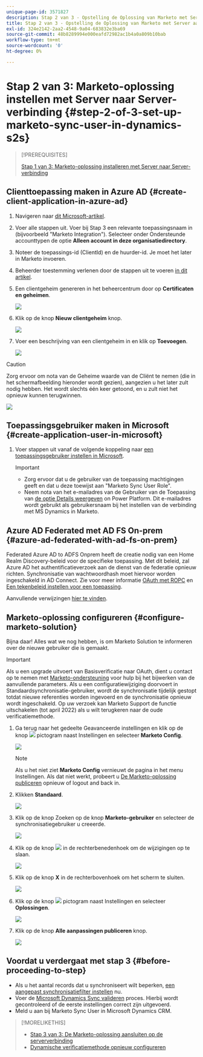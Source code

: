 ```yaml
---
unique-page-id: 3571827
description: Stap 2 van 3 - Opstelling de Oplossing van Marketo met Server aan de Verbinding van de Server - de Documenten van Marketo - de Documentatie van het Product
title: Stap 2 van 3 - Opstelling de Oplossing van Marketo met Server aan de Verbinding van de Server
exl-id: 324e2142-2aa2-4548-9a04-683832e3ba69
source-git-commit: 48b8289994e000eafd72982ac1b4a0a809b10bab
workflow-type: tm+mt
source-wordcount: '0'
ht-degree: 0%

---
```


# Stap 2 van 3: Marketo-oplossing instellen met Server naar Server-verbinding {#step-2-of-3-set-up-marketo-sync-user-in-dynamics-s2s}

>[!PREREQUISITES]
>
>[Stap 1 van 3: Marketo-oplossing installeren met Server naar Server-verbinding](/help/marketo/product-docs/crm-sync/microsoft-dynamics-sync/sync-setup/microsoft-dynamics-365-with-s2s-connection/step-1-of-3-install.md)

## Clienttoepassing maken in Azure AD {#create-client-application-in-azure-ad}

1. Navigeren naar [dit Microsoft-artikel](https://docs.microsoft.com/en-us/powerapps/developer/common-data-service/walkthrough-register-app-azure-active-directory#create-an-application-registration).

1. Voer alle stappen uit. Voer bij Stap 3 een relevante toepassingsnaam in (bijvoorbeeld &quot;Marketo Integration&quot;). Selecteer onder Ondersteunde accounttypen de optie **Alleen account in deze organisatiedirectory**.

1. Noteer de toepassings-id (ClientId) en de huurder-id. Je moet het later in Marketo invoeren.

1. Beheerder toestemming verlenen door de stappen uit te voeren [in dit artikel](/help/marketo/product-docs/crm-sync/microsoft-dynamics-sync/sync-setup/grant-consent-for-client-id-and-app-registration.md).

1. Een clientgeheim genereren in het beheercentrum door op **Certificaten en geheimen**.

   ![](assets/step-2-of-3-set-up-marketo-sync-user-in-dynamics-s2s-1.png)

1. Klik op de knop **Nieuw clientgeheim** knop.

   ![](assets/step-2-of-3-set-up-marketo-sync-user-in-dynamics-s2s-2.png)

1. Voer een beschrijving van een clientgeheim in en klik op **Toevoegen**.

   ![](assets/step-2-of-3-set-up-marketo-sync-user-in-dynamics-s2s-3.png)

>[!CAUTION]
>
>Zorg ervoor om nota van de Geheime waarde van de Cliënt te nemen (die in het schermafbeelding hieronder wordt gezien), aangezien u het later zult nodig hebben. Het wordt slechts één keer getoond, en u zult niet het opnieuw kunnen terugwinnen.

![](assets/step-2-of-3-set-up-marketo-sync-user-in-dynamics-s2s-4.png)

## Toepassingsgebruiker maken in Microsoft {#create-application-user-in-microsoft}

1. Voer stappen uit vanaf de volgende koppeling naar [een toepassingsgebruiker instellen in Microsoft](https://docs.microsoft.com/en-us/powerapps/developer/common-data-service/use-single-tenant-server-server-authentication#application-user-creation).

   >[!IMPORTANT]
   >
   >* Zorg ervoor dat u de gebruiker van de toepassing machtigingen geeft en dat u deze toewijst aan &quot;Marketo Sync User Role&quot;.
   >* Neem nota van het e-mailadres van de Gebruiker van de Toepassing van [de optie Details weergeven](https://docs.microsoft.com/en-us/power-platform/admin/manage-application-users#view-or-edit-the-details-of-an-application-user) on Power Platform. Dit e-mailadres wordt gebruikt als gebruikersnaam bij het instellen van de verbinding met MS Dynamics in Marketo.


## Azure AD Federated met AD FS On-prem {#azure-ad-federated-with-ad-fs-on-prem}

Federated Azure AD to ADFS Onprem heeft de creatie nodig van een Home Realm Discovery-beleid voor de specifieke toepassing. Met dit beleid, zal Azure AD het authentificatieverzoek aan de dienst van de federatie opnieuw richten. Synchronisatie van wachtwoordhash moet hiervoor worden ingeschakeld in AD Connect. Zie voor meer informatie [OAuth met ROPC](https://docs.microsoft.com/en-us/azure/active-directory/develop/v2-oauth-ropc) en [Een tekenbeleid instellen voor een toepassing](https://docs.microsoft.com/en-us/azure/active-directory/manage-apps/configure-authentication-for-federated-users-portal#example-set-an-hrd-policy-for-an-application).

Aanvullende verwijzingen [hier te vinden](https://docs.microsoft.com/en-us/azure/active-directory/reports-monitoring/concept-all-sign-ins#:~:text=Interactive%20user%20sign%2Dins%20are,as%20the%20Microsoft%20Authenticator%20app.&amp;text=This%20report%20also%20include%20federated,are%20federated%20to%20Azure%20AD.).

## Marketo-oplossing configureren {#configure-marketo-solution}

Bijna daar! Alles wat we nog hebben, is om Marketo Solution te informeren over de nieuwe gebruiker die is gemaakt.

>[!IMPORTANT]
>
>Als u een upgrade uitvoert van Basisverificatie naar OAuth, dient u contact op te nemen met [Marketo-ondersteuning](https://nation.marketo.com/t5/support/ct-p/Support) voor hulp bij het bijwerken van de aanvullende parameters. Als u een configuratiewijziging doorvoert in Standaardsynchronisatie-gebruiker, wordt de synchronisatie tijdelijk gestopt totdat nieuwe referenties worden ingevoerd en de synchronisatie opnieuw wordt ingeschakeld. Op uw verzoek kan Marketo Support de functie uitschakelen (tot april 2022) als u wilt terugkeren naar de oude verificatiemethode.

1. Ga terug naar het gedeelte Geavanceerde instellingen en klik op de knop ![](assets/image2015-5-13-15-3a49-3a19.png) pictogram naast Instellingen en selecteer **Marketo Config**.

   ![](assets/fourteen.png)

   >[!NOTE]
   >
   >Als u het niet ziet **Marketo Config** vernieuwt de pagina in het menu Instellingen. Als dat niet werkt, probeert u [De Marketo-oplossing publiceren](/help/marketo/product-docs/crm-sync/microsoft-dynamics-sync/sync-setup/microsoft-dynamics-365-with-s2s-connection/step-1-of-3-install.md) opnieuw of logout and back in.

1. Klikken **Standaard**.

   ![](assets/fifteen.png)

1. Klik op de knop Zoeken op de knop **Marketo-gebruiker** en selecteer de synchronisatiegebruiker u creeerde.

   ![](assets/sixteen.png)

1. Klik op de knop ![](assets/image2015-3-13-15-3a10-3a11.png) in de rechterbenedenhoek om de wijzigingen op te slaan.

   ![](assets/image2015-3-13-15-3a3-3a3.png)

1. Klik op de knop **X** in de rechterbovenhoek om het scherm te sluiten.

   ![](assets/seventeen.png)

1. Klik op de knop ![](assets/image2015-5-13-15-3a49-3a19-1.png) pictogram naast Instellingen en selecteer **Oplossingen**.

   ![](assets/eighteen.png)

1. Klik op de knop **Alle aanpassingen publiceren** knop.

   ![](assets/nineteen.png)

## Voordat u verdergaat met stap 3 {#before-proceeding-to-step}

* Als u het aantal records dat u synchroniseert wilt beperken, [een aangepast synchronisatiefilter instellen](/help/marketo/product-docs/crm-sync/microsoft-dynamics-sync/create-a-custom-dynamics-sync-filter.md) nu.
* Voer de [Microsoft Dynamics Sync valideren](/help/marketo/product-docs/crm-sync/microsoft-dynamics-sync/sync-setup/validate-microsoft-dynamics-sync.md) proces. Hierbij wordt gecontroleerd of de eerste instellingen correct zijn uitgevoerd.
* Meld u aan bij Marketo Sync User in Microsoft Dynamics CRM.

>[!MORELIKETHIS]
>
>* [Stap 3 van 3: De Marketo-oplossing aansluiten op de serververbinding](/help/marketo/product-docs/crm-sync/microsoft-dynamics-sync/sync-setup/microsoft-dynamics-365-with-s2s-connection/step-3-of-3-connect.md)
>* [Dynamische verificatiemethode opnieuw configureren](/help/marketo/product-docs/crm-sync/microsoft-dynamics-sync/sync-setup/reconfigure-dynamics-authentication-method.md)

